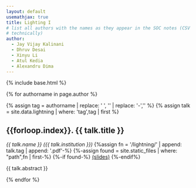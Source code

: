 ```yaml
---
layout: default
usemathjax: true
title: Lighting I
# list all authors with the names as they appear in the SOC notes (CSV file
# technically)
author:
  - Jay Vijay Kalinani
  - Dhruv Desai
  - Xinyu Li
  - Atul Kedia
  - Alexandru Dima
---
```

{% include base.html %}

{% for authorname in page.author %}

{% assign tag = authorname | replace: ' ', '' | replace: '-','' %}
{% assign talk = site.data.lightning | where: 'tag',tag | first %}

<h2 id="{{talk.tag}}">{{forloop.index}}. {{ talk.title }}</h2>
<em>{{ talk.name }} ({{ talk.institution }})</em>
{%assign fn = '/lightning/' | append: talk.tag | append: '.pdf'-%}
{%-assign found = site.static_files | where: "path",fn | first-%}
{%-if found-%}
<a href="{{base}}/lightning/{{talk.tag}}.pdf">(slides)</a>
{%-endif%}

{{ talk.abstract }}

{% endfor %}
